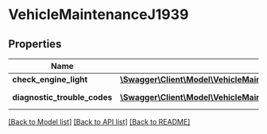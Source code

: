 # VehicleMaintenanceJ1939

## Properties
Name | Type | Description | Notes
------------ | ------------- | ------------- | -------------
**check_engine_light** | [**\Swagger\Client\Model\VehicleMaintenanceJ1939CheckEngineLight**](VehicleMaintenanceJ1939CheckEngineLight.md) |  | [optional] 
**diagnostic_trouble_codes** | [**\Swagger\Client\Model\VehicleMaintenanceJ1939DiagnosticTroubleCodes[]**](VehicleMaintenanceJ1939DiagnosticTroubleCodes.md) | J1939 DTCs. | [optional] 

[[Back to Model list]](../README.md#documentation-for-models) [[Back to API list]](../README.md#documentation-for-api-endpoints) [[Back to README]](../README.md)


